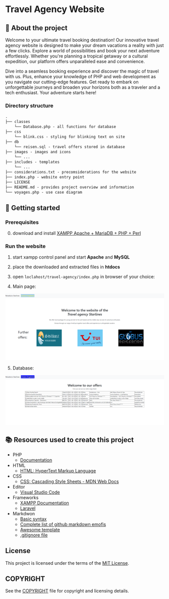 # Travel Agency Website

## :newspaper: About the project

Welcome to your ultimate travel booking destination! Our innovative travel agency website is designed to make your dream vacations a reality with just a few clicks. Explore a world of possibilities and book your next adventure effortlessly. Whether you're planning a tropical getaway or a cultural expedition, our platform offers unparalleled ease and convenience.

Dive into a seamless booking experience and discover the magic of travel with us. Plus, enhance your knowledge of PHP and web development as you navigate our cutting-edge features. Get ready to embark on unforgettable journeys and broaden your horizons both as a traveler and a tech enthusiast. Your adventure starts here!

### Directory structure

    .
    ├── classes
        └── Database.php - all functions for database  
    ├── css
        └── blink.css - styling for blinking text on site
    ├── db
        └── reisen.sql - travel offers stored in database
    ├── images - images and icons
        └── ...
    ├── includes - templates
        └── ...
    ├── considerations.txt - precomsiderations for the website
    ├── index.php - website entry point
    ├── LICENSE
    ├── README.md - provides project overview and information
    └── voyages.php - use case diagram

## :runner: Getting started

### Prerequisites

0. download and install [XAMPP Apache + MariaDB + PHP + Perl](https://www.apachefriends.org/de/index.html)

### Run the website

1. start xampp control panel and start __Apache__ and __MySQL__
   
2. place the downloaded and extracted files in __htdocs__

3. open <code>loclahost/travel-agency/index.php</code> in browser of your choice:

4. Main page:

![](images/main.png)

5. Database:

![](images/database.png)


## :books: Resources used to create this project

* PHP
  * [Documentation](https://www.php.net/docs.php)
* HTML
  * [HTML: HyperText Markup Language](https://developer.mozilla.org/en-US/docs/Web/HTML)
* CSS
  * [CSS: Cascading Style Sheets - MDN Web Docs](https://developer.mozilla.org/en-US/docs/Web/CSS?retiredLocale=de)
* Editor
  * [Visual Studio Code](https://code.visualstudio.com/)
* Frameworks
  * [XAMPP Documentation](https://www.apachefriends.org/docs/)
  * [Laravel](https://laravel.com/docs/11.x)
* Markdwon
  * [Basic syntax](https://www.markdownguide.org/basic-syntax/)
  * [Complete list of github markdown emofis](https://dev.to/nikolab/complete-list-of-github-markdown-emoji-markup-5aia)
  * [Awesome template](http://github.com/Human-Activity-Recognition/blob/main/README.md)
  * [.gitignore file](https://git-scm.com/docs/gitignore)

## License

This project is licensed under the terms of the [MIT License](LICENSE).

## COPYRIGHT

See the [COPYRIGHT](COPYRIGHT) file for copyright and licensing details.
